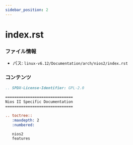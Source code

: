```yaml
---
sidebar_position: 2
---
```

# index.rst

### ファイル情報

- パス: `linux-v6.12/Documentation/arch/nios2/index.rst`

### コンテンツ

```rst
.. SPDX-License-Identifier: GPL-2.0

==============================
Nios II Specific Documentation
==============================

.. toctree::
   :maxdepth: 2
   :numbered:

   nios2
   features

```
